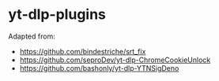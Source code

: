 # yt-dlp-plugins

Adapted from:

- https://github.com/bindestriche/srt_fix
- https://github.com/seproDev/yt-dlp-ChromeCookieUnlock
- https://github.com/bashonly/yt-dlp-YTNSigDeno
